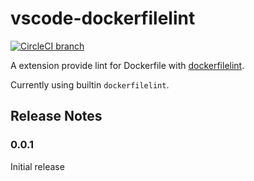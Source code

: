 vscode-dockerfilelint
=====================

[![CircleCI branch](https://img.shields.io/circleci/project/github/DanSnow/vscode-dockerfilelint/master.svg)](https://circleci.com/gh/DanSnow/vscode-dockerfilelint/tree/master)

A extension provide lint for Dockerfile with [dockerfilelint](https://github.com/replicatedhq/dockerfilelint).

Currently using builtin `dockerfilelint`.

Release Notes
-------------

### 0.0.1

Initial release
